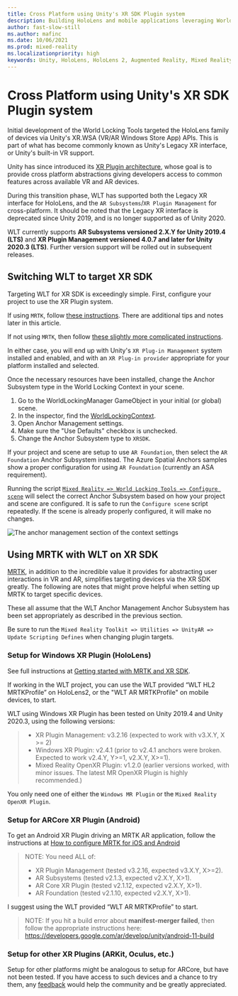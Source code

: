```yaml
---
title: Cross Platform using Unity's XR SDK Plugin system
description: Building HoloLens and mobile applications leveraging World Locking Tools using Unity's XR SDK Plugin system.
author: fast-slow-still
ms.author: mafinc
ms.date: 10/06/2021
ms.prod: mixed-reality
ms.localizationpriority: high
keywords: Unity, HoloLens, HoloLens 2, Augmented Reality, Mixed Reality, ARCore, ARKit, development, MRTK
---
```


# Cross Platform using Unity's XR SDK Plugin system

Initial development of the World Locking Tools targeted the HoloLens family of devices via Unity's XR.WSA (VR/AR Windows Store App) APIs. This is part of what has become commonly known as Unity's Legacy XR interface, or Unity's built-in VR support.

Unity has since introduced its [XR Plugin architecture](https://docs.unity3d.com/Manual/XRPluginArchitecture.html), whose goal is to provide cross platform abstractions giving developers access to common features across available VR and AR devices.

During this transition phase, WLT has supported both the Legacy XR interface for HoloLens, and the `AR Subsystems`/`XR Plugin Management` for cross-platform. It should be noted that the Legacy XR interface is deprecated since Unity 2019, and is no longer supported as of Unity 2020.

WLT currently supports **AR Subsystems versioned 2.X.Y for Unity 2019.4 (LTS)** and **XR Plugin Management versioned 4.0.7 and later for Unity 2020.3 (LTS)**. Further version support will be rolled out in subsequent releases.

## Switching WLT to target XR SDK

Targeting WLT for XR SDK is exceedingly simple. First, configure your project to use the XR Plugin system.

If using `MRTK`, follow [these instructions](https://docs.microsoft.com/windows/mixed-reality/mrtk-unity/configuration/getting-started-with-mrtk-and-xrsdk?view=mrtkunity-2021-05). There are additional tips and notes later in this article.

If not using `MRTK`, then follow [these slightly more complicated instructions](https://docs.unity3d.com/Manual/configuring-project-for-xr.html).

In either case, you will end up with Unity's `XR Plug-in Management` system installed and enabled, and with an `XR Plug-in provider` appropriate for your platform installed and selected.

Once the necessary resources have been installed, change the Anchor Subsystem type in the World Locking Context in your scene.

1. Go to the WorldLockingManager GameObject in your initial (or global) scene.
2. In the inspector, find the [WorldLockingContext](WorldLockingContext.md).
3. Open Anchor Management settings.
4. Make sure the "Use Defaults" checkbox is unchecked.
5. Change the Anchor Subsystem type to `XRSDK`.

If your project and scene are setup to use `AR Foundation`, then select the `AR Foundation` Anchor Subsystem instead. The Azure Spatial Anchors samples show a proper configuration for using `AR Foundation` (currently an ASA requirement).

Running the script [`Mixed Reality => World Locking Tools => Configure scene`](UsingWLT/JustWorldLock.md#automated-setup) will select the correct Anchor Subsystem based on how your project and scene are configured. It is safe to run the `Configure scene` script repeatedly. If the scene is already properly configured, it will make no changes.

![The anchor management section of the context settings](~/Images/Screens/Context/WLTContextAnchor.JPG)

## Using MRTK with WLT on XR SDK

[MRTK](https://microsoft.github.io/MixedRealityToolkit-Unity/README.html), in addition to the incredible value it provides for abstracting user interactions in VR and AR, simplifies targeting devices via the XR SDK greatly. The following are notes that might prove helpful when setting up MRTK to target specific devices.

These all assume that the WLT Anchor Management Anchor Subsystem has been set appropriately as described in the previous section.

Be sure to run the `Mixed Reality Toolkit => Utilities => UnityAR => Update Scripting Defines` when changing plugin targets.

### Setup for Windows XR Plugin (HoloLens)

See full instructions at [Getting started with MRTK and XR SDK](https://microsoft.github.io/MixedRealityToolkit-Unity/version/releases/2.5.1/Documentation/GettingStartedWithMRTKAndXRSDK.html?q=2020).

If working in the WLT project, you can use the WLT provided “WLT HL2 MRTKProfile” on HoloLens2, or the "WLT AR MRTKProfile" on mobile devices, to start.

WLT using Windows XR Plugin has been tested on Unity 2019.4 and Unity 2020.3, using the following versions:

> * XR Plugin Management: v3.2.16 (expected to work with v3.X.Y, X >= 2)
> * Windows XR Plugin: v2.4.1 (prior to v2.4.1 anchors were broken. Expected to work v2.4.Y, Y>=1, v2.X.Y, X>=1).
> * Mixed Reality OpenXR Plugin: v1.2.0 (earlier versions worked, with minor issues. The latest MR OpenXR Plugin is highly recommended.)

You only need one of either the `Windows MR Plugin` or the `Mixed Reality OpenXR Plugin`.

### Setup for ARCore XR Plugin (Android)

To get an Android XR Plugin driving an MRTK AR application, follow the instructions at [How to configure MRTK for iOS and Android](https://microsoft.github.io/MixedRealityToolkit-Unity/version/releases/2.5.1/Documentation/CrossPlatform/UsingARFoundation.html?q=2020)

> NOTE: You need ALL of:
>
> * XR Plugin Management (tested v3.2.16, expected v3.X.Y, X>=2).
> * AR Subsystems (tested v2.1.3, expected v2.X.Y, X>1).
> * AR Core XR Plugin (tested v2.1.12, expected v2.X.Y, X>1).
> * AR Foundation (tested v2.1.10, expected v2.X.Y, X>1).

I suggest using the WLT provided “WLT AR MRTKProfile” to start.

> NOTE: If you hit a build error about **manifest-merger failed**, then follow the appropriate instructions here:
https://developers.google.com/ar/develop/unity/android-11-build

### Setup for other XR Plugins (ARKit, Oculus, etc.)

Setup for other platforms might be analogous to setup for ARCore, but have not been tested. If you have access to such devices and a chance to try them, any [feedback](~/Documentation/Howtos/Contributing.md) would help the community and be greatly appreciated.

